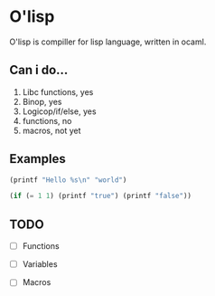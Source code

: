 # O'lisp 

O'lisp is compiller for lisp language, written in ocaml.

## Can i do...
1) Libc functions, yes
2) Binop, yes 
3) Logicop/if/else, yes
4) functions, no
5) macros, not yet

## Examples
```lisp
(printf "Hello %s\n" "world")
```

```lisp
(if (= 1 1) (printf "true") (printf "false"))
```
## TODO
- [ ] Functions 
- [ ] Variables
- [ ] Macros

